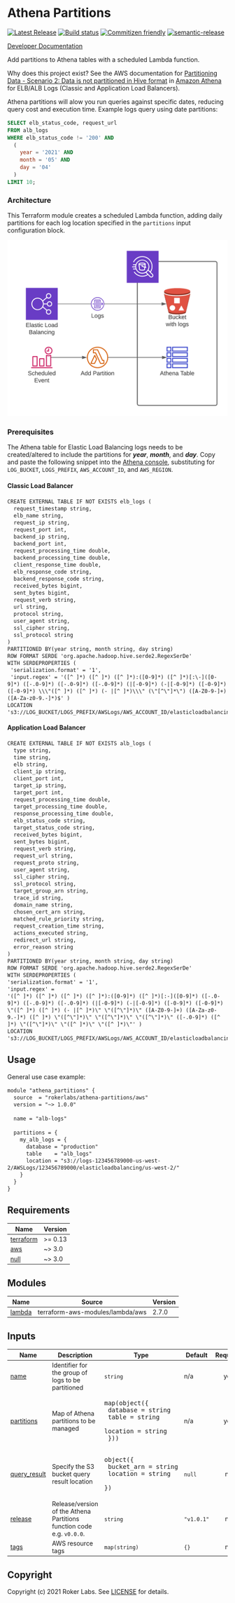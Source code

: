 # Athena Partitions

[![Latest Release](https://img.shields.io/github/release/rokerlabs/terraform-aws-athena-partitions.svg)](./releases/latest) [![Build status](https://badge.buildkite.com/14643f8b21c7489e73738e0496588aa1892053221ee1771c06.svg?branch=master)](https://buildkite.com/rokerlabs/athena-partitions) [![Commitizen friendly](https://img.shields.io/badge/commitizen-friendly-brightgreen.svg)](http://commitizen.github.io/cz-cli/) [![semantic-release](https://img.shields.io/badge/%20%20%F0%9F%93%A6%F0%9F%9A%80-semantic--release-e10079.svg)](https://github.com/semantic-release/semantic-release)

[Developer Documentation](https://rokerlabs.github.io/terraform-aws-athena-partitions/)

Add partitions to Athena tables with a scheduled Lambda function.

Why does this project exist? See the AWS documentation for [Partitioning Data - Scenario 2: Data is not partitioned in Hive format](https://docs.aws.amazon.com/athena/latest/ug/partitions.html) in [Amazon Athena](https://docs.aws.amazon.com/athena/latest/ug/what-is.html) for ELB/ALB Logs (Classic and Application Load Balancers).

Athena partitions will alow you run queries against specific dates, reducing query cost and execution time. Example logs query using date partitions:
```SQL
SELECT elb_status_code, request_url
FROM alb_logs
WHERE elb_status_code != '200' AND
  (
    year = '2021' AND
    month = '05' AND
    day = '04'
  )
LIMIT 10;
```

### Architecture

This Terraform module creates a scheduled Lambda function, adding daily partitions for each log location specified in the `partitions` input configuration block.

![Athena Partitions Architecture](https://raw.githubusercontent.com/rokerlabs/terraform-aws-athena-partitions/master/docs/assets/architecture.png)

### Prerequisites

The Athena table for Elastic Load Balancing logs needs to be created/altered to include the partitions for _**year**_, _**month**_, and _**day**_. Copy and paste the following snippet into the [Athena console](https://console.aws.amazon.com/athena/home), substituting for `LOG_BUCKET`, `LOGS_PREFIX`, `AWS_ACCOUNT_ID`, and `AWS_REGION`.

#### Classic Load Balancer

```HiveQL
CREATE EXTERNAL TABLE IF NOT EXISTS elb_logs (
  request_timestamp string,
  elb_name string,
  request_ip string,
  request_port int,
  backend_ip string,
  backend_port int,
  request_processing_time double,
  backend_processing_time double,
  client_response_time double,
  elb_response_code string,
  backend_response_code string,
  received_bytes bigint,
  sent_bytes bigint,
  request_verb string,
  url string,
  protocol string,
  user_agent string,
  ssl_cipher string,
  ssl_protocol string
)
PARTITIONED BY(year string, month string, day string)
ROW FORMAT SERDE 'org.apache.hadoop.hive.serde2.RegexSerDe'
WITH SERDEPROPERTIES (
 'serialization.format' = '1',
 'input.regex' = '([^ ]*) ([^ ]*) ([^ ]*):([0-9]*) ([^ ]*)[:\-]([0-9]*) ([-.0-9]*) ([-.0-9]*) ([-.0-9]*) (|[-0-9]*) (-|[-0-9]*) ([-0-9]*) ([-0-9]*) \\\"([^ ]*) ([^ ]*) (- |[^ ]*)\\\" (\"[^\"]*\") ([A-Z0-9-]+) ([A-Za-z0-9.-]*)$' )
LOCATION 's3://LOG_BUCKET/LOGS_PREFIX/AWSLogs/AWS_ACCOUNT_ID/elasticloadbalancing/AWS_REGION/';
```

#### Application Load Balancer

```HiveQL
CREATE EXTERNAL TABLE IF NOT EXISTS alb_logs (
  type string,
  time string,
  elb string,
  client_ip string,
  client_port int,
  target_ip string,
  target_port int,
  request_processing_time double,
  target_processing_time double,
  response_processing_time double,
  elb_status_code string,
  target_status_code string,
  received_bytes bigint,
  sent_bytes bigint,
  request_verb string,
  request_url string,
  request_proto string,
  user_agent string,
  ssl_cipher string,
  ssl_protocol string,
  target_group_arn string,
  trace_id string,
  domain_name string,
  chosen_cert_arn string,
  matched_rule_priority string,
  request_creation_time string,
  actions_executed string,
  redirect_url string,
  error_reason string
)
PARTITIONED BY(year string, month string, day string)
ROW FORMAT SERDE 'org.apache.hadoop.hive.serde2.RegexSerDe'
WITH SERDEPROPERTIES (
'serialization.format' = '1',
'input.regex' =
'([^ ]*) ([^ ]*) ([^ ]*) ([^ ]*):([0-9]*) ([^ ]*)[:-]([0-9]*) ([-.0-9]*) ([-.0-9]*) ([-.0-9]*) (|[-0-9]*) (-|[-0-9]*) ([-0-9]*) ([-0-9]*) \"([^ ]*) ([^ ]*) (- |[^ ]*)\" \"([^\"]*)\" ([A-Z0-9-]+) ([A-Za-z0-9.-]*) ([^ ]*) \"([^\"]*)\" \"([^\"]*)\" \"([^\"]*)\" ([-.0-9]*) ([^ ]*) \"([^\"]*)\" \"([^ ]*)\" \"([^ ]*)\"' )
LOCATION 's3://LOG_BUCKET/LOGS_PREFIX/AWSLogs/AWS_ACCOUNT_ID/elasticloadbalancing/AWS_REGION/';
```

## Usage

General use case example:

```hcl
module "athena_partitions" {
  source  = "rokerlabs/athena-partitions/aws"
  version = "~> 1.0.0"

  name = "alb-logs"

  partitions = {
    my_alb_logs = {
      database = "production"
      table    = "alb_logs"
      location = "s3://logs-123456789000-us-west-2/AWSLogs/123456789000/elasticloadbalancing/us-west-2/"
    }
  }
}
```

<!-- BEGIN_TF_DOCS -->
## Requirements

| Name | Version |
|------|---------|
| <a name="requirement_terraform"></a> [terraform](#requirement\_terraform) | >= 0.13 |
| <a name="requirement_aws"></a> [aws](#requirement\_aws) | ~> 3.0 |
| <a name="requirement_null"></a> [null](#requirement\_null) | ~> 3.0 |

## Modules

| Name | Source | Version |
|------|--------|---------|
| <a name="module_lambda"></a> [lambda](#module\_lambda) | terraform-aws-modules/lambda/aws | 2.7.0 |

## Inputs

| Name | Description | Type | Default | Required |
|------|-------------|------|---------|:--------:|
| <a name="input_name"></a> [name](#input\_name) | Identifier for the group of logs to be partitioned | `string` | n/a | yes |
| <a name="input_partitions"></a> [partitions](#input\_partitions) | Map of Athena partitions to be managed | <pre>map(object({<br>    database = string<br>    table    = string<br>    location = string<br>  }))</pre> | n/a | yes |
| <a name="input_query_result"></a> [query\_result](#input\_query\_result) | Specify the S3 bucket query result location | <pre>object({<br>    bucket_arn = string<br>    location   = string<br>  })</pre> | `null` | no |
| <a name="input_release"></a> [release](#input\_release) | Release/version of the Athena Partitions function code e.g. `v0.0.0`. | `string` | `"v1.0.1"` | no |
| <a name="input_tags"></a> [tags](#input\_tags) | AWS resource tags | `map(string)` | `{}` | no |
<!-- END_TF_DOCS -->

## Copyright

Copyright (c) 2021 Roker Labs. See [LICENSE](./LICENSE) for details.